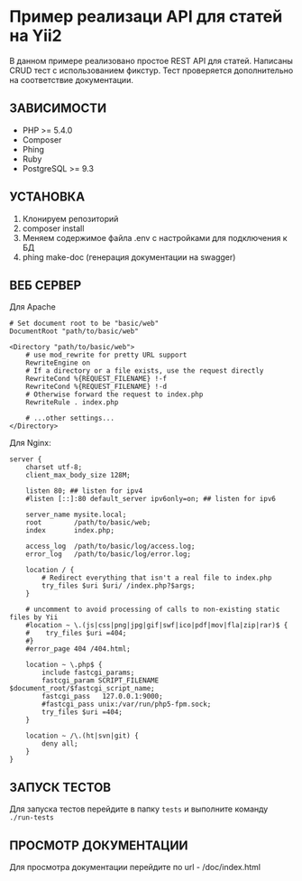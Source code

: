 Пример реализаци API для статей на Yii2
============================
В данном примере реализовано простое REST API для статей. Написаны CRUD тест с использованием фикстур.
Тест проверяется дополнительно на соответствие документации.

ЗАВИСИМОСТИ
-----------

* PHP >= 5.4.0
* Composer
* Phing
* Ruby
* PostgreSQL >= 9.3


УСТАНОВКА
---------

1. Клонируем репозиторий
2. composer install
3. Меняем содержимое файла .env с настройками для подключения к БД
4. phing make-doc (генерация документации на swagger)

ВЕБ СЕРВЕР
---------

Для Apache

    # Set document root to be "basic/web"
    DocumentRoot "path/to/basic/web"

    <Directory "path/to/basic/web">
        # use mod_rewrite for pretty URL support
        RewriteEngine on
        # If a directory or a file exists, use the request directly
        RewriteCond %{REQUEST_FILENAME} !-f
        RewriteCond %{REQUEST_FILENAME} !-d
        # Otherwise forward the request to index.php
        RewriteRule . index.php

        # ...other settings...
    </Directory>

Для Nginx:

    server {
        charset utf-8;
        client_max_body_size 128M;

        listen 80; ## listen for ipv4
        #listen [::]:80 default_server ipv6only=on; ## listen for ipv6

        server_name mysite.local;
        root        /path/to/basic/web;
        index       index.php;

        access_log  /path/to/basic/log/access.log;
        error_log   /path/to/basic/log/error.log;

        location / {
            # Redirect everything that isn't a real file to index.php
            try_files $uri $uri/ /index.php?$args;
        }

        # uncomment to avoid processing of calls to non-existing static files by Yii
        #location ~ \.(js|css|png|jpg|gif|swf|ico|pdf|mov|fla|zip|rar)$ {
        #    try_files $uri =404;
        #}
        #error_page 404 /404.html;

        location ~ \.php$ {
            include fastcgi_params;
            fastcgi_param SCRIPT_FILENAME $document_root/$fastcgi_script_name;
            fastcgi_pass   127.0.0.1:9000;
            #fastcgi_pass unix:/var/run/php5-fpm.sock;
            try_files $uri =404;
        }

        location ~ /\.(ht|svn|git) {
            deny all;
        }
    }

ЗАПУСК ТЕСТОВ
-------------

Для запуска тестов перейдите в папку `tests` и выполните команду `./run-tests`

ПРОСМОТР ДОКУМЕНТАЦИИ
-------------

Для просмотра документации перейдите по url - /doc/index.html